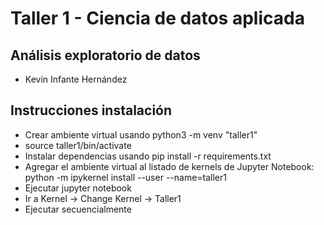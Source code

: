# **Taller 1 - Ciencia de datos aplicada**
## **Análisis exploratorio de datos**

* Kevin Infante Hernández

## **Instrucciones instalación**
* Crear ambiente virtual usando python3 -m venv "taller1"
* source taller1/bin/activate
* Instalar dependencias usando pip install -r requirements.txt
* Agregar el ambiente virtual al listado de kernels de Jupyter Notebook: python -m ipykernel install --user --name=taller1
* Ejecutar jupyter notebook
* Ir a Kernel -> Change Kernel -> Taller1
* Ejecutar secuencialmente